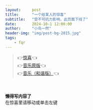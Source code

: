 ```yaml
---
layout:     post
title:      "一个给某人的惊喜"
subtitle:   "受不可抗力影响，此页面下线了"
date:       2024-10-1 12:00:00
author:     "小鸟一然"
header-img: "img/post-bg-2015.jpg"
tags:
    - fqr
---
```


> 👉[惊喜](https://leihuidi.github.io/Awesome-Love-Code/Web/032/)👈
>  <br>👉[音乐原版](https://www.helloimg.com/i/2024/11/25/674467589f150.png)👈
> <br>👉[音乐（和谐版）](img/qcda.mp4)👈


<div >
    <br>
    <br><b>懒得写内容了</b>
    <br>在惊喜里请移动或单击左键

    
</div>
